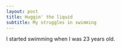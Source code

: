 ```yaml
---
layout: post
title: Huggin' the liquid
subtitle: My struggles in swimming
---
```


I started swimming when I was 23 years old.
